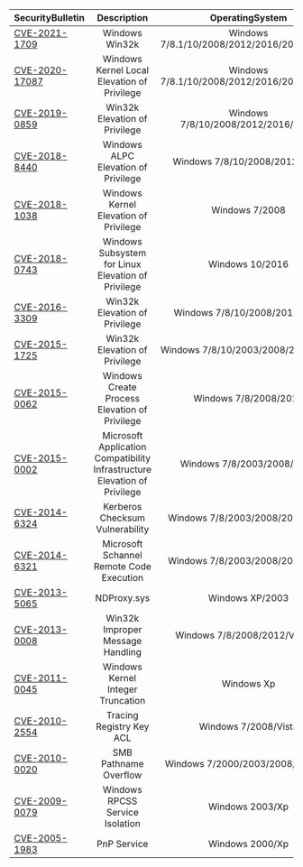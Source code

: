 | SecurityBulletin                               |                         Description                          |                   OperatingSystem                   |
| :--------------------------------------------- | :----------------------------------------------------------: | :-------------------------------------------------: |
| [CVE-2021-1709](http://kernelhub.ascotbe.com/EnglishDocs/#/EN/CVE-2021-1709)   |                        Windows Win32k                        |     Windows 7/8.1/10/2008/2012/2016/2019/Server     |
| [CVE-2020-17087](http://kernelhub.ascotbe.com/EnglishDocs/#/EN/CVE-2020-17087) |         Windows Kernel Local Elevation of Privilege          |     Windows 7/8.1/10/2008/2012/2016/2019/Server     |
| [CVE-2019-0859](http://kernelhub.ascotbe.com/EnglishDocs/#/EN/CVE-2019-0859)                |                Win32k Elevation of Privilege                 |         Windows 7/8/10/2008/2012/2016/2019          |
| [CVE-2018-8440](http://kernelhub.ascotbe.com/EnglishDocs/#/EN/CVE-2018-8440)   |             Windows ALPC Elevation of Privilege              |            Windows 7/8/10/2008/2012/2016            |
| [CVE-2018-1038](http://kernelhub.ascotbe.com/EnglishDocs/#/EN/CVE-2018-1038)   |            Windows Kernel Elevation of Privilege             |                   Windows 7/2008                    |
| [CVE-2018-0743](http://kernelhub.ascotbe.com/EnglishDocs/#/EN/CVE-2018-0743)   |      Windows Subsystem for Linux Elevation of Privilege      |                   Windows 10/2016                   |
| [CVE-2016-3309](http://kernelhub.ascotbe.com/EnglishDocs/#/EN/CVE-2016-3309)   |                Win32k Elevation of Privilege                 |           Windows 7/8/10/2008/2012/Vista            |
| [CVE-2015-1725](http://kernelhub.ascotbe.com/EnglishDocs/#/EN/CVE-2015-1725)   |                Win32k Elevation of Privilege                 |         Windows 7/8/10/2003/2008/2012/Vista         |
| [CVE-2015-0062](http://kernelhub.ascotbe.com/EnglishDocs/#/EN/CVE-2015-0062)   |        Windows Create Process Elevation of Privilege         |                Windows 7/8/2008/2012                |
| [CVE-2015-0002](http://kernelhub.ascotbe.com/EnglishDocs/#/EN/CVE-2015-0002)   | Microsoft Application Compatibility Infrastructure Elevation of Privilege |             Windows 7/8/2003/2008/2012              |
| [CVE-2014-6324](http://kernelhub.ascotbe.com/EnglishDocs/#/EN/CVE-2014-6324)   |               Kerberos Checksum Vulnerability                |          Windows 7/8/2003/2008/2012/Vista           |
| [CVE-2014-6321](http://kernelhub.ascotbe.com/EnglishDocs/#/EN/CVE-2014-6321)   |           Microsoft Schannel Remote Code Execution           |          Windows 7/8/2003/2008/2012/Vista           |
| [CVE-2013-5065](http://kernelhub.ascotbe.com/EnglishDocs/#/EN/CVE-2013-5065)   |                         NDProxy.sys                          |                   Windows XP/2003                   |
| [CVE-2013-0008](http://kernelhub.ascotbe.com/EnglishDocs/#/EN/CVE-2013-0008)   |               Win32k Improper Message Handling               |           Windows 7/8/2008/2012/Vista/Rt            |
| [CVE-2011-0045](http://kernelhub.ascotbe.com/EnglishDocs/#/EN/CVE-2011-0045)   |              Windows Kernel Integer Truncation               |                     Windows Xp                      |
| [CVE-2010-2554](http://kernelhub.ascotbe.com/EnglishDocs/#/EN/CVE-2010-2554)   |                   Tracing Registry Key ACL                   |                Windows 7/2008/Vista                 |
| [CVE-2010-0020](http://kernelhub.ascotbe.com/EnglishDocs/#/EN/CVE-2010-0020)   |                    SMB Pathname Overflow                     |          Windows 7/2000/2003/2008/Vista/Xp          |
| [CVE-2009-0079](http://kernelhub.ascotbe.com/EnglishDocs/#/EN/CVE-2009-0079)   |               Windows RPCSS Service Isolation                |                   Windows 2003/Xp                   |
| [CVE-2005-1983](http://kernelhub.ascotbe.com/EnglishDocs/#/EN/CVE-2005-1983)   |                         PnP Service                          |                   Windows 2000/Xp                   |
